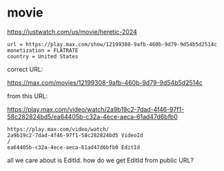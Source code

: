 # movie

https://justwatch.com/us/movie/heretic-2024

~~~
url = https://play.max.com/show/12199308-9afb-460b-9d79-9d54b5d2514c
monetization = FLATRATE
country = United States
~~~

correct URL:

https://max.com/movies/12199308-9afb-460b-9d79-9d54b5d2514c

from this URL:

https://play.max.com/video/watch/2a9b19c2-7dad-4f46-97f1-58c282824bd5/ea64405b-c32a-4ece-aeca-61ad47d6bfb0

~~~
https://play.max.com/video/watch/
2a9b19c2-7dad-4f46-97f1-58c282824bd5 VideoId
/
ea64405b-c32a-4ece-aeca-61ad47d6bfb0 EditId
~~~

all we care about is EditId. how do we get EditId from public URL?
